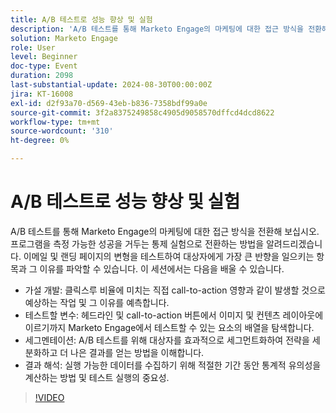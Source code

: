 ```yaml
---
title: A/B 테스트로 성능 향상 및 실험
description: 'A/B 테스트를 통해 Marketo Engage의 마케팅에 대한 접근 방식을 전환해 보십시오. 프로그램을 측정 가능한 성공을 거두는 통제 실험으로 전환하는 방법을 알려드리겠습니다. 이메일 및 랜딩 페이지의 변형을 테스트하여 대상자에게 가장 큰 반향을 일으키는 항목과 그 이유를 파악할 수 있습니다. 이 세션에서는 기대 가능한 작업과 그 이유(예: 직접 call-to-action이 클릭스루 비율에 미치는 영향)를 예측하는 가설 개발에 대해 알아봅니다. 테스트할 변수는 헤드라인 및 call-to-action 버튼에서 이미지 및 컨텐츠 레이아웃에 이르기까지 Marketo Engage에서 테스트할 수 있는 요소의 배열을 탐색합니다. 세그먼테이션은 A/B 테스트를 위해 대상자를 효과적으로 세그먼트화하여 전략을 세분화하고 더 나은 결과를 얻는 방법을 이해합니다.  결과 해석 통계적 유의성을 계산하는 방법과 실행 가능한 데이터를 수집하기 위해 적절한 기간 동안 테스트를 실행하는 것의 중요성.'
solution: Marketo Engage
role: User
level: Beginner
doc-type: Event
duration: 2098
last-substantial-update: 2024-08-30T00:00:00Z
jira: KT-16008
exl-id: d2f93a70-d569-43eb-b836-7358bdf99a0e
source-git-commit: 3f2a8375249858c4905d9058570dffcd4dcd8622
workflow-type: tm+mt
source-wordcount: '310'
ht-degree: 0%

---
```


# A/B 테스트로 성능 향상 및 실험

A/B 테스트를 통해 Marketo Engage의 마케팅에 대한 접근 방식을 전환해 보십시오. 프로그램을 측정 가능한 성공을 거두는 통제 실험으로 전환하는 방법을 알려드리겠습니다. 이메일 및 랜딩 페이지의 변형을 테스트하여 대상자에게 가장 큰 반향을 일으키는 항목과 그 이유를 파악할 수 있습니다. 이 세션에서는 다음을 배울 수 있습니다.

* 가설 개발: 클릭스루 비율에 미치는 직접 call-to-action 영향과 같이 발생할 것으로 예상하는 작업 및 그 이유를 예측합니다.
* 테스트할 변수: 헤드라인 및 call-to-action 버튼에서 이미지 및 컨텐츠 레이아웃에 이르기까지 Marketo Engage에서 테스트할 수 있는 요소의 배열을 탐색합니다.
* 세그멘테이션: A/B 테스트를 위해 대상자를 효과적으로 세그먼트화하여 전략을 세분화하고 더 나은 결과를 얻는 방법을 이해합니다.
* 결과 해석: 실행 가능한 데이터를 수집하기 위해 적절한 기간 동안 통계적 유의성을 계산하는 방법 및 테스트 실행의 중요성.

>[!VIDEO](https://video.tv.adobe.com/v/3432955/?learn=on)
